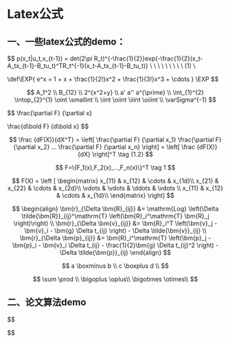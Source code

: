 # Latex公式

## 一、一些latex公式的demo：

$$
p(x_t|u_t,x_{t-1}) = det(2\pi R_t)^{-\frac{1}{2}}exp\{-\frac{1}{2}(x_t-A_tx_{t-1}-B_tu_t)^TR_t^{-1}(x_t-A_tx_{t-1}-B_tu_t)\}     \ \ \ \ \ \ \ \ \ (1)  \\

\def\EXP{
e^x = 1 + x + \frac{1}{2!}x^2 + \frac{1}{3!}x^3  + \cdots
}
\EXP
$$




$$
A_1^2
\\
B_{12}
\\
2^{x^2+y}
\\
a'
a''
a^{\prime}
\\
\int_{1}^{2}
\intop_{2}^{1}
\oint
\smallint
\\
\iint
\oiint
\iiint
\oiiint
\\
\varSigma^{-1}
$$




$$
\frac{\partial F} {\partial x}   

\frac{d\bold F} {d\bold x}
$$

$$
\frac {dF(X)}{dX^T} = 
\left[ 
\frac{\partial F} {\partial x_1}  \frac{\partial F} {\partial x_2}  ... \frac{\partial F} {\partial x_n}  
\right] = 
\left[ 
\frac {dF(X)}{dX}
\right]^T
\tag {1.2}
$$




$$
F=\{F_1(x),F_2(x),...,F_n(x)\}^T
\tag 1
$$




$$
F(X) = 
\left [ 
    \begin{matrix}   
        x_{11} & x_{12} & \cdots & x_{1d}\\      
        x_{21} & x_{22} & \cdots & x_{2d}\\     
        \vdots & \vdots & \ddots & \vdots \\     
        x_{11} & x_{12} & \cdots & x_{1d}\\
    \end{matrix}
\right]
$$


$$
\begin{align} \bm{r}_{\Delta \bm{R}_{ij}} &= \mathrm{Log} \left(\Delta \tilde{\bm{R}}_{ij}^\mathrm{T} \left(\bm{R}_i^\mathrm{T} \bm{R}_j \right)\right) \\ \bm{r}_{\Delta \bm{v}_{ij}} &= \bm{R}_i^T \left(\bm{v}_j - \bm{v}_i - \bm{g} \Delta t_{ij} \right) - \Delta \tilde{\bm{v}}_{ij} \\ \bm{r}_{\Delta \bm{p}_{ij}} &= \bm{R}_i^\mathrm{T} \left(\bm{p}_j - \bm{p}_i - \bm{v}_i \Delta t_{ij} - \frac{1}{2}\bm{g} \Delta t_{ij}^2 \right) - \Delta \tilde{\bm{p}}_{ij} \end{align}
$$

$$
a \boxminus b \\
c \boxplus d \\
$$


$$
\sum    \prod \\
\bigoplus
\oplus\\
\bigotimes
\otimes\\
$$

## 二、论文算法demo


$$

$$
